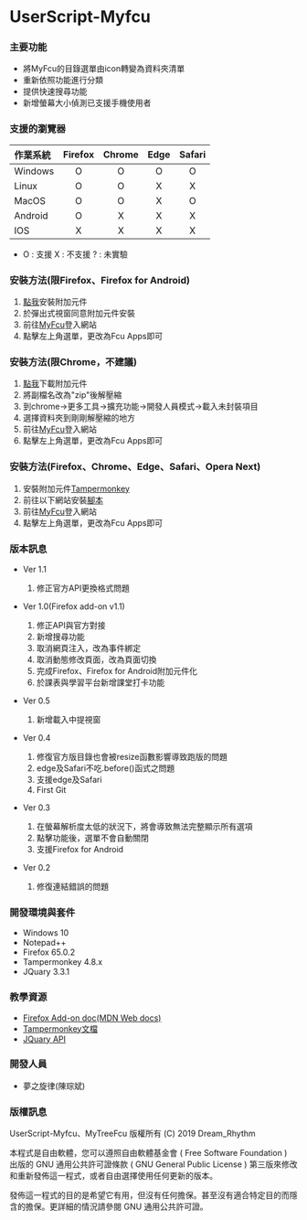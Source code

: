 # UserScript-Myfcu

### 主要功能
- 將MyFcu的目錄選單由icon轉變為資料夾清單
- 重新依照功能進行分類
- 提供快速搜尋功能
- 新增螢幕大小偵測已支援手機使用者

### 支援的瀏覽器

|作業系統|Firefox|Chrome|Edge|Safari|
|:------|:-----:|:-----:|:---:|:---:|
|Windows|O|O|O|O|
|Linux|O|O|X|X|
|MacOS|O|O|X|O|
|Android|O|X|X|X|
|IOS|X|X|X|X|

- O : 支援    X : 不支援  ? : 未實驗 

### 安裝方法(限Firefox、Firefox for Android)
1. [點我](https://github.com/fcu-d0441320/UserScript-Myfcu/releases/download/v1.0/mytreefcu-1.1-an+fx.xpi)安裝附加元件
2. 於彈出式視窗同意附加元件安裝
3. 前往[MyFcu](https://myfcu.fcu.edu.tw)登入網站  
4. 點擊左上角選單，更改為Fcu Apps即可

### 安裝方法(限Chrome，不建議)
1. [點我](https://github.com/fcu-d0441320/UserScript-Myfcu/releases/download/v1.0/MyTreeFcu_chrome.crx)下載附加元件
2. 將副檔名改為"zip"後解壓縮
3. 到chrome->更多工具->擴充功能->開發人員模式->載入未封裝項目
4. 選擇資料夾到剛剛解壓縮的地方
5. 前往[MyFcu](https://myfcu.fcu.edu.tw)登入網站  
6. 點擊左上角選單，更改為Fcu Apps即可

### 安裝方法(Firefox、Chrome、Edge、Safari、Opera Next)
1. 安裝附加元件[Tampermonkey](https://tampermonkey.net/)  
2. 前往以下網站安裝[腳本](https://github.com/fcu-d0441320/UserScript-Myfcu/releases/download/v1.1/Myfcu.user.js)  
3. 前往[MyFcu](https://myfcu.fcu.edu.tw)登入網站  
4. 點擊左上角選單，更改為Fcu Apps即可

### 版本訊息
- Ver 1.1
  1. 修正官方API更換格式問題

- Ver 1.0(Firefox add-on v1.1)
  1. 修正API與官方對接
  2. 新增搜尋功能
  3. 取消網頁注入，改為事件綁定
  4. 取消動態修改頁面，改為頁面切換
  5. 完成Firefox、Firefox for Android附加元件化
  6. 於課表與學習平台新增課堂打卡功能

- Ver 0.5  
  1. 新增載入中提視窗

- Ver 0.4  
  1. 修復官方版目錄也會被resize函數影響導致跑版的問題  
  2. edge及Safari不吃.before()函式之問題  
  3. 支援edge及Safari  
  4. First Git  
  
- Ver 0.3  
  1. 在螢幕解析度太低的狀況下，將會導致無法完整顯示所有選項  
  2. 點擊功能後，選單不會自動關閉  
  3. 支援Firefox for Android  
  
- Ver 0.2  
  1. 修復連結錯誤的問題  
  
### 開發環境與套件
- Windows 10
- Notepad++
- Firefox 65.0.2
- Tampermonkey 4.8.x
- JQuary 3.3.1

### 教學資源
- [Firefox Add-on doc(MDN Web docs)](https://developer.mozilla.org/zh-TW/docs/Mozilla/Add-ons/WebExtensions/What_are_WebExtensions)
- [Tampermonkey文檔](https://tampermonkey.net/documentation.php?ext=dhdg&show=dhdg)
- [JQuary API](https://api.jquery.com/)
  
### 開發人員
- 夢之旋律(陳琮斌)

### 版權訊息
UserScript-Myfcu、MyTreeFcu 版權所有 (C) 2019 Dream_Rhythm

本程式是自由軟體，您可以遵照自由軟體基金會 ( Free Software Foundation ) 出版的 GNU 通用公共許可證條款 ( GNU General Public License ) 第三版來修改和重新發佈這一程式，或者自由選擇使用任何更新的版本。

發佈這一程式的目的是希望它有用，但沒有任何擔保。甚至沒有適合特定目的而隱含的擔保。更詳細的情況請參閱 GNU 通用公共許可證。
